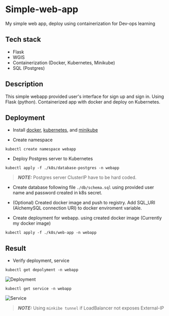# Simple-web-app

My simple web app, deploy using containerization for Dev-ops learning

## Tech stack
- Flask
- WGIS
- Containerization (Docker, Kubernetes, Minikube)
- SQL (Postgres)

## Description
This simple webapp provided user's interface for sign up and sign in. Using Flask (python). Containerized app with docker and deploy on Kubernetes.

## Deployment
- Install [docker](https://docs.docker.com/engine/install/ubuntu/), [kubernetes](https://kubernetes.io/docs/tasks/tools/), and [minikube](https://minikube.sigs.k8s.io/docs/start/)

- Create namespace 
```
kubectl create namespace webapp
```

- Deploy Postgres server to Kubernetes 
```
kubectl apply -f ./k8s/database-postgres -n webapp
```
> **_NOTE:_**  Postgres server ClusterIP have to be hard coded.

- Create database following file 
```./db/schema.sql``` using provided user name and password created in k8s secret.

- (Optional) Created docker image and push to registry. Add SQL_URI (AlchemySQL connection URI) to docker enviroment variable.

- Create deployment for webapp. using created docker image (Currently my docker image)

```
kubectl apply -f ./k8s/web-app -n webapp
```

## Result
- Verify deployment, service
```
kubectl get depolyment -n webapp
```

![Deployment](<assert/Screenshot from 2024-02-20 17-40-20.png>)


```
kubectl get service -n webapp
```

![Service](<assert/Screenshot from 2024-02-20 17-30-07.png>)

> **_NOTE:_**  Using ```minkibe tunnel``` if LoadBalancer not exposes External-IP
